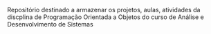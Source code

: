 Repositório destinado a armazenar os projetos, aulas, atividades da discplina de Programação Orientada a Objetos
do curso de Análise e Desenvolvimento de Sistemas